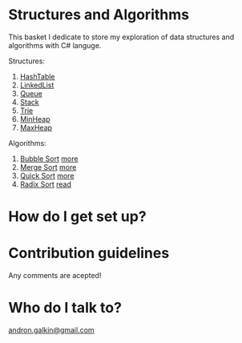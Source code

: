 # Structures and Algorithms
This basket I dedicate to store my exploration of data structures and algorithms with C# languge.

Structures:
1. [HashTable](../master/Lib/Structures/HashTable.cs)
2. [LinkedList](../master/Lib/Structures/LinkedList.cs)
3. [Queue](../master/Lib/Structures/Queue.cs)
4. [Stack](../master/Lib/Structures/Stack.cs)
5. [Trie](../master/Lib/Structures/Trie.cs)
6. [MinHeap](../master/Lib/Structures/MinHeap.cs)
7. [MaxHeap](../master/Lib/Structures/MaxHeap.cs)

Algorithms: 
1. [Bubble Sort](../master/Lib/Algorithms/BubbleSort.cs) [more](https://en.wikipedia.org/wiki/Bubble_sort)
2. [Merge Sort](../master/Lib/Algorithms/MergeSort.cs) [more](https://en.wikipedia.org/wiki/Merge_sort)
3. [Quick Sort](../master/Lib/Algorithms/QuickSort.cs) [more](https://en.wikipedia.org/wiki/Quicksort)
3. [Radix Sort](../master/Lib/Algorithms/RadixSort.cs) [read](https://en.wikipedia.org/wiki/Radix_sort)

# How do I get set up?

# Contribution guidelines
Any comments are acepted!

# Who do I talk to?
andron.galkin@gmail.com
